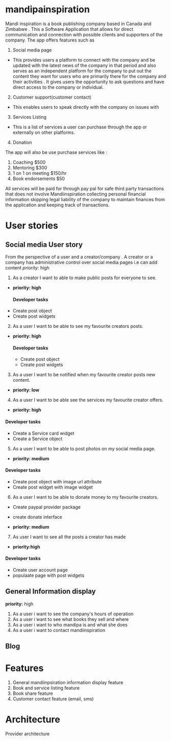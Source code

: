 # mandipainspiration
Mandi inspiration is a book publishing company based in Canada and Zimbabwe . This a Software Application 
that allows for direct communication and connection with possible clients and supporters of the company.
The app offers features such as

1. Social media page

- This provides users a platform to connect with the company and be updated with the latest news of 
  the company in that period and also serves as an independent platform for the company to put out the
  content they want for users who are primarily there for the company and their activities . It gives 
  users the opportunity to ask questions and have direct access to the company or individual.

  
2. Customer support(customer contact)
 
- This enables users to speak directly with the company on issues with

3. Services Listing

- This is a list of services a user  can purchase through the app or externally on other platforms.
 
4. Donation
 



The app will also be use purchase services like :

1. Coaching $500
2. Mentoring  $300
3. 1 on 1 on meeting $150/hr
4. Book endorsements $50

All services will be paid for through pay pal for safe third party transactions that does not 
involve Mandiinspiration collecting personal financial information skipping legal liability of the 
company to maintain finances from the application and keeping track of transactions.

# User stories
## Social media User story
From the perspective of a user and a creator/company . A creator or a company has administrative control
over social media pages i.e can add content
*priority:* high

1. As a creator I want to able to make public posts for everyone to see.

- **priority: high**
   #### Developer tasks
 - Create post object
 - Create post widgets

2. As a user I want to be able to see my favourite creators posts.

- **priority: high**
  #### Developer tasks
  - Create post object
  - Create post widgets

3. As a user I want to be notified when my favourite creator posts new content.

- **priority: low**

4. As a user I want to be able see the services my favourite creator offers.

- **priority: high**
#### Developer tasks
- Create a Service card widget
- Create a Service object

5. As a user I want to be able to post photos on my social media page.

- **priority: medium**
#### Developer tasks
- Create post object with image url attribute
- Create post widget with image widget

6. As a user I want to be able to donate money to my favourite creators.
- Create paypal provider package
- create donate interface

- **priority: medium**
7. As user I want to see all the posts a creator has made
- **priority:high**
#### Developer tasks
- Create user account page
- populaate page with post widgets


## General Information display
**priority:** high

1. As a user i want to see the company's hours of operation
2. As a user i want to see what books they sell and where
3. As a user i want to who mandipa is and what she does
4. As a user i want to contact mandiinspiration

## Blog

# Features

1. General mandiinpsiration information display feature
2. Book and service listing feature
4. Book share feature
5. Customer contact feature (email, sms)


# Architecture 

Provider architecture


